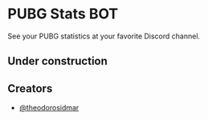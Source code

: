 # PUBG Stats BOT
See your PUBG statistics at your favorite Discord channel.

## Under construction

## Creators
- [@theodorosidmar](https://github.com/theodorosidmar)
